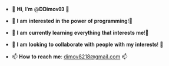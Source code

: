 - 👋 𝐇𝐢, 𝐈’𝐦 @𝐃𝐃𝐢𝐦𝐨𝐯𝟎𝟑 👋

- 👀 𝐈 𝐚𝐦 𝐢𝐧𝐭𝐞𝐫𝐞𝐬𝐭𝐞𝐝 𝐢𝐧 𝐭𝐡𝐞 𝐩𝐨𝐰𝐞𝐫 𝐨𝐟 𝐩𝐫𝐨𝐠𝐫𝐚𝐦𝐦𝐢𝐧𝐠!👀

- 🌱 𝐈 𝐚𝐦 𝐜𝐮𝐫𝐫𝐞𝐧𝐭𝐥𝐲 𝐥𝐞𝐚𝐫𝐧𝐢𝐧𝐠 𝐞𝐯𝐞𝐫𝐲𝐭𝐡𝐢𝐧𝐠 𝐭𝐡𝐚𝐭 𝐢𝐧𝐭𝐞𝐫𝐞𝐬𝐭𝐬 𝐦𝐞!🌱

- 💞️ 𝐈 𝐚𝐦 𝐥𝐨𝐨𝐤𝐢𝐧𝐠 𝐭𝐨 𝐜𝐨𝐥𝐥𝐚𝐛𝐨𝐫𝐚𝐭𝐞 𝐰𝐢𝐭𝐡 𝐩𝐞𝐨𝐩𝐥𝐞 𝐰𝐢𝐭𝐡 𝐦𝐲 𝐢𝐧𝐭𝐞𝐫𝐞𝐬𝐭𝐬! 💞️

- 📫 𝐇𝐨𝐰 𝐭𝐨 𝐫𝐞𝐚𝐜𝐡 𝐦𝐞: dimov8218@gmail.com 📫
